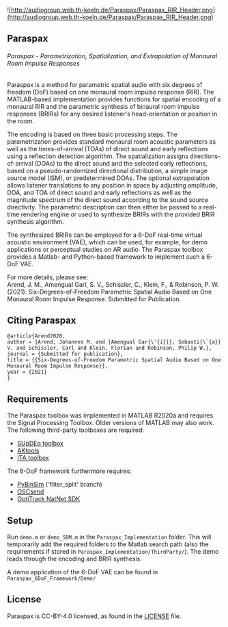![http://audiogroup.web.th-koeln.de/Paraspax/Paraspax_RIR_Header.png](http://audiogroup.web.th-koeln.de/Paraspax/Paraspax_RIR_Header.png)
## Paraspax
###### Paraspax - Parametrization, Spatialization, and Extrapolation of Monaural Room Impulse Responses  
Paraspax is a method for parametric spatial audio with six degrees of freedom (DoF) based on one monaural room impulse response (RIR). The MATLAB-based implementation provides functions for spatial encoding of a monaural RIR and the parametric synthesis of binaural room impulse responses (BRIRs) for any desired listener's head-orientation or position in the room.

The encoding is based on three basic processing steps. The parametrization provides standard monaural room acoustic parameters as well as the times-of-arrival (TOAs) of direct sound and early reflections using a reflection detection algorithm. The spatialization assigns directions-of-arrival (DOAs) to the direct sound and the selected early reflections, based on a pseudo-randomized directional distribution, a simple image source model (ISM), or predetermined DOAs. The optional extrapolation allows listener translations to any position in space by adjusting amplitude, DOA, and TOA of direct sound and early reflections as well as the magnitude spectrum of the direct sound according to the sound source directivity. The parametric description can then either be passed to a real-time rendering engine or used to synthesize BRIRs with the provided BRIR synthesis algorithm.

The synthesized BRIRs can be employed for a 6-DoF real-time virtual acoustic environment (VAE), which can be used, for example, for demo applications or perceptual studies on AR audio. The Paraspax toolbox provides a Matlab- and Python-based framework to implement such a 6-DoF VAE.

For more details, please see:  
Arend, J. M., Amengual Garí, S. V., Schissler, C., Klein, F., & Robinson, P. W. (2021). Six-Degrees-of-Freedom Parametric Spatial Audio Based on One Monaural Room Impulse Response. Submitted for Publication.

## Citing Paraspax

```
@article{Arend2020,
author = {Arend, Johannes M. and {Amengual Gar{\'{i}}}, Sebasti{\`{a}} V. and Schissler, Carl and Klein, Florian and Robinson, Philip W.},
journal = {Submitted for publication},
title = {{Six-Degrees-of-Freedom Parametric Spatial Audio Based on One Monaural Room Impulse Response}},
year = {2021}
}

```
## Requirements

The Paraspax toolbox was implemented in MATLAB R2020a and requires the Signal Processing Toolbox. Older versions of MATLAB may also work. The following third-party toolboxes are required:

* [SUpDEq toolbox](https://github.com/AudioGroupCologne/SUpDEq)  
* [AKtools](https://www.ak.tu-berlin.de/menue/publications/open_research_tools/aktools/)
* [ITA toolbox](https://git.rwth-aachen.de/ita/toolbox)  


The 6-DoF framework furthermore requires:
 
* [PyBinSim](https://github.com/pyBinSim/pyBinSim/tree/filter_split) ('filter_split' branch)  
* [OSCsend](https://de.mathworks.com/matlabcentral/fileexchange/31400-send-open-sound-control-osc-messages)  
* [OptiTrack NatNet SDK](https://optitrack.com/software/natnet-sdk/)  


## Setup
Run `demo.m` or `demo_SDM.m` in the `Paraspax_Implementation` folder. This will temporarily add the required folders to the Matlab search path (also the requirements if stored in `Paraspax_Implementation/ThirdParty/`). The demo leads through the encoding and BRIR synthesis.

A demo application of the 6-DoF VAE can be found in `Paraspax_6DoF_Framework/Demo/`


## License
Paraspax is CC-BY-4.0 licensed, as found in the [LICENSE](LICENSE) file.







